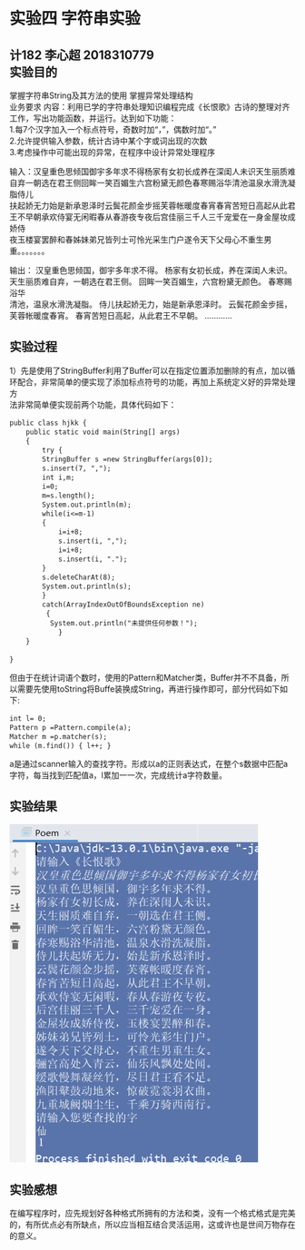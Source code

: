 实验四 字符串实验 
======

计182 李心超 2018310779<br>
实验目的
-------
掌握字符串String及其方法的使用 掌握异常处理结构<br>
 业务要求 内容：利用已学的字符串处理知识编程完成《长恨歌》古诗的整理对齐工作，写出功能函数，并运行。达到如下功能：<br>
1.每7个汉字加入一个标点符号，奇数时加“，”，偶数时加“。” <br>
2.允许提供输入参数，统计古诗中某个字或词出现的次数 <br>
3.考虑操作中可能出现的异常，在程序中设计异常处理程序<br>

输入：汉皇重色思倾国御宇多年求不得杨家有女初长成养在深闺人未识天生丽质难自弃一朝选在君王侧回眸一笑百媚生六宫粉黛无颜色春寒赐浴华清池温泉水滑洗凝脂侍儿<br>扶起娇无力始是新承恩泽时云鬓花颜金步摇芙蓉帐暖度春宵春宵苦短日高起从此君王不早朝承欢侍宴无闲暇春从春游夜专夜后宫佳丽三千人三千宠爱在一身金屋妆成娇侍<br>夜玉楼宴罢醉和春姊妹弟兄皆列士可怜光采生门户遂令天下父母心不重生男重。。。。。。。<br>

输出： 汉皇重色思倾国，御宇多年求不得。 杨家有女初长成，养在深闺人未识。 天生丽质难自弃，一朝选在君王侧。 回眸一笑百媚生，六宫粉黛无颜色。 春寒赐浴华<br>清池，温泉水滑洗凝脂。 侍儿扶起娇无力，始是新承恩泽时。 云鬓花颜金步摇，芙蓉帐暖度春宵。 春宵苦短日高起，从此君王不早朝。 …………<br>

 实验过程 
 ------
 
 1）先是使用了StringBuffer利用了Buffer可以在指定位置添加删除的有点，加以循环配合，非常简单的便实现了添加标点符号的功能，再加上系统定义好的异常处理方<br>法非常简单便实现前两个功能，具体代码如下：<br>
```
public class hjkk {
	public static void main(String[] args)
	{
		try {
		StringBuffer s =new StringBuffer(args[0]);
		s.insert(7, ",");
		int i,m;
		i=0;
		m=s.length();
		System.out.println(m);		
		while(i<=m-1)
		{
			i=i+8;
			s.insert(i, ",");
			i=i+8;
			s.insert(i, ".");
		}
		s.deleteCharAt(8);
		System.out.println(s);
		}
		catch(ArrayIndexOutOfBoundsException ne)
	     {
	      System.out.println("未提供任何参数！");
	        }
	}

}
```
但由于在统计词语个数时，使用的Pattern和Matcher类，Buffer并不不具备，所以需要先使用toString将Buffe装换成String，再进行操作即可，部分代码如下如下:<br>
```
int l= 0; 
Pattern p =Pattern.compile(a); 
Matcher m =p.matcher(s); 
while (m.find()) { l++; } 
```
a是通过scanner输入的查找字符。形成以a的正则表达式，在整个s数据中匹配a字符，每当找到匹配值a，l累加一一次，完成统计a字符数量。 <br>
 
实验结果
 -----
![](https://github.com/Eden-Big/Leeee/blob/master/2.png)

实验感想
 -------
 在编写程序时，应先规划好各种格式所拥有的方法和类，没有一个格式格式是完美的，有所优点必有所缺点，所以应当相互结合灵活运用，这或许也是世间万物存在的意义。<br>
